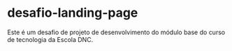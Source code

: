 # desafio-landing-page
Este é um desafio de projeto de desenvolvimento do módulo base do curso de tecnologia da Escola DNC.
